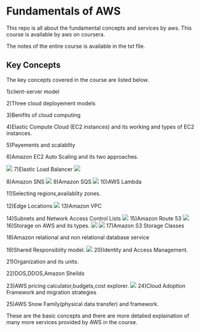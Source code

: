 
# Fundamentals of AWS

This repo is all about the fundamental concepts and services by aws.
This course is available by aws on coursera.

The notes of the entire course is available in the txt file.




## Key Concepts


The key concepts covered in the course are listed below.

1)client-server model

2)Three cloud deployement models
        
3)Benifits of cloud computing

4)Elastic Compute Cloud (EC2 instances) and its working and types of EC2 instances.

5)Payements and scalablity

6)Amazon EC2 Auto Scaling and its two approaches.

![](https://user-images.githubusercontent.com/91104162/210772931-b94848e5-9276-4bdf-8c2d-1fb6f3557525.png)
7)Elastic Load Balancer
![](https://user-images.githubusercontent.com/91104162/210803396-fe8887b4-eee3-4d36-9d23-0ffb891922ec.png)

8)Amazon SNS
![](https://user-images.githubusercontent.com/91104162/210803470-5f568d90-cfce-4003-84ee-d2be893738ea.png)
9)Amazon SQS
![](https://user-images.githubusercontent.com/91104162/210803649-16562816-e41f-4a8f-9f0f-f34589dfbd43.jpg)
10)AWS Lambda

11)Selecting regions,availablity zones.

12)Edge Locations
![](https://user-images.githubusercontent.com/91104162/210808631-0235a5b9-147b-40a3-aa3f-4b3633093c4c.png)
13)Amazon VPC

14)Subnets and Network Access Control Lists
![](https://user-images.githubusercontent.com/91104162/210808867-2edfdd7b-a74d-47c5-8d42-838d94369136.png)
15)Amazon Route 53
![](https://user-images.githubusercontent.com/91104162/210808967-0ca660f3-b135-4a94-b6cc-e0f4479698b0.png)
16)Storage on AWS and its types.
![](https://user-images.githubusercontent.com/91104162/210809850-507a2d9e-1d00-4dd3-a79d-fb1bce64e167.png)
![](https://user-images.githubusercontent.com/91104162/210809827-0eebe2b7-65d5-4c65-b151-80495d0e01f3.png)
17)Amazon S3 Storage Classes

18)Amazon relational and non relational database service

19)Shared Responsiblity model.
![](https://user-images.githubusercontent.com/91104162/210809905-b115a00e-4237-41c0-ac8a-b62c73223a25.png)
20)Identity and Access Management.

21)Organization and its units.

22)DOS,DDOS,Amazon Sheilds

23)AWS pricing calculator,budgets,cost explorer.
![](https://user-images.githubusercontent.com/91104162/210809938-c41bc646-33ef-4a5f-9a76-3ddaa13cc96d.png)
24)Cloud Adoption Framework and migration strategies

25)AWS Snow Family(physical data transfer) and framework.

These are the basic concepts and there are more detalied explaination of many more services provided by AWS in the course.



